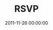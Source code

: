---
layout: series
series: "RSVP"
permalink: "/rsvp/"
title: "RSVP"
date: 2011-11-26 00:00:00
endDate: 2011-12-10 00:00:00
description: "Christmas is God's open invitation to a relationship with him. Through the gifts of his son, his peace and his actual presence in our lives, God invites everyone to the party. The question is, how will we respond?"
src: "http://s3.amazonaws.com/crossroads-media/images/RSVP_90x90-1.jpg"
---